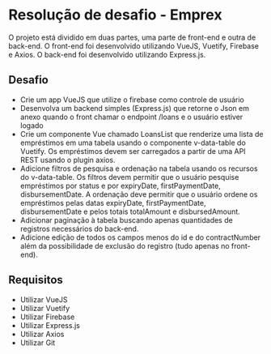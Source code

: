 # Resolução de desafio - Emprex
O projeto está dividido em duas partes, uma parte de front-end e outra de back-end. O front-end foi desenvolvido utilizando VueJS, Vuetify, Firebase e Axios. O back-end foi desenvolvido utilizando Express.js.

## Desafio
- Crie um app VueJS que utilize o firebase como controle de usuário
- Desenvolva um backend simples (Express.js) que retorne o Json em anexo quando o front chamar o endpoint /loans e o usuário estiver logado
- Crie um componente Vue chamado LoansList que renderize uma lista de empréstimos em uma tabela usando o componente v-data-table do Vuetify. Os empréstimos devem ser carregados a partir de uma API REST usando o plugin axios.
- Adicione filtros de pesquisa e ordenação na tabela usando os recursos do v-data-table. Os filtros devem permitir que o usuário pesquise empréstimos por status e por expiryDate, firstPaymentDate, disbursementDate. A ordenação deve permitir que o usuário ordene os empréstimos pelas datas expiryDate, firstPaymentDate, disbursementDate e pelos totais totalAmount e disbursedAmount.
- Adicionar paginação à tabela buscando apenas quantidades de registros necessários do back-end.
- Adicione edição de todos os campos menos do id e do contractNumber além da possibilidade de exclusão do registro (tudo apenas no front-end).

## Requisitos
- Utilizar VueJS
- Utilizar Vuetify
- Utilizar Firebase
- Utilizar Express.js
- Utilizar Axios
- Utilizar Git
